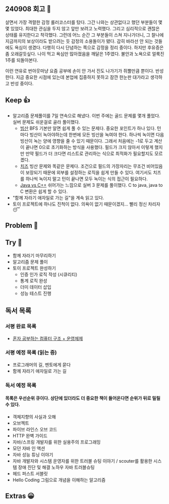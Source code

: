 ## 240908 회고 💬
살면서 가장 격렬한 감정 롤러코스터를 탔다. 그간 나와는 상관없다고 했던 부분들이 몇몇 있었다. 최대한 관심을 두지 않고 앞만 보려고 노력했다. 그리고 심리적으로 괜찮은 상태를 유지한다고 착각했다. 그런데 어느 순간 그 부분들이 스쳐 지나가더니, 그 찰나에 지금까지의 보상이라도 받으려는 듯 감정의 소용돌이가 됐다. 감히 바라선 안 되는 것들에도 욕심이 생겼다. 다행히 다시 단념하는 쪽으로 감정을 정리 중이다. 하지만 후유증은 좀 오래갈듯싶다. 나이 먹고 욕심만 많아졌음을 깨달은 1주였다. 불안과 노욕으로 얼룩진 1주를 되돌아본다.

이런 연유로 번아웃마냥 요즘 공부에 손이 안 가서 진도 나가기가 쥐뿔만큼 뿐이다. 반성한다. 지금 중요한 시점에 있는데 본업에 집중하지 못하고 잠깐 한눈판 대가라고 생각하고 반성 중이다.

## Keep 👍
- 알고리즘 문제풀이를 7일 연속으로 해냈다. 이번 주에는 골드 문제를 몇개 풀었다. 실버 문제도 쉬운걸로 골라 풀이했다.
	- [빙산](https://www.acmicpc.net/problem/2573) BFS 기본만 알면 쉽게 풀 수 있는 문제다. 중요한 포인트가 하나 있다. 턴마다 빙산이 녹아야하는데 한번에 모든 빙산을 녹여야 한다. 하나씩 녹이면 다음 빙산이 녹는 양에 영향을 줄 수 있기 때문이다. 그래서 처음에는 -1로 두고 계산이 끝나면 0으로 초기화하는 방식을 사용했다. 필드가 크지 않아서 이렇게 했지만 만약 필드가 더 크다면 리스트로 관리하는 식으로 최적화가 필요할지도 모르곘다.
	- [치즈](https://www.acmicpc.net/problem/2638) 빙산 문제와 똑같은 문제다. 조건으로 필드의 가장자리는 무조건 비어있음이 보장되기 때문에 외부를 설정하는 로직을 쉽게 만들 수 있다. 여기서도 치즈를 하나씩 녹이지 말고 턴이 끝나면 모두 녹이는 식의 접근이 필요하다.
	- [Java vs C++](https://www.acmicpc.net/problem/3613) 쉬어가는 느낌으로 실버 3 문제를 풀이했다. C to java, java to C 변환은 쉽게 할 수 있다. 
- "함께 자라기 애자일로 가는 길"을 계속 읽고 있다.
- 토이 프로젝트에 하나도 진척이 없다. 의욕이 없기 때문이겠지... 빨리 정신 차리자 😴

## Problem 🤢


## Try 🧚
- 함께 자라기 마무리하기
- 알고리즘 문제 풀이 
- 토이 프로젝트 완성하기
	- 인증 인가 로직 작성 (시큐리티)
	- 통계 로직 완성
	- 더미 데이터 삽입
	- 성능 테스트 진행

## 독서 목록

### 서평 완료 목록
- [혼자 공부하는 컴퓨터 구조 + 운영체제](https://github.com/kimregular/DAILY_STUDY/blob/main/독서/1.%20서평/01.%20혼자%20공부하는%20컴퓨터%20구조%20%2B%20운영체제%20를%20읽고%20📝.md)

###  서평 예정 목록 (읽는 중)
- 프로그래머의 길, 멘토에게 묻다
- 함께 자라기 애자일로 가는 길

### 독서 예정 목록
#### 목록은 우선순위 큐이다. 상단에 있더라도 더 중요한 책이 들어온다면 순위가 뒤로 밀릴 수 있다.
- 객체지향의 사실과 오해
- 오브젝트
- 파이브 라인스 오브 코드
- HTTP 완벽 가이드
- 자바/스프링 개발자를 위한 실용주의 프로그래밍
- 모던 자바 인 액션
- 자바 성능 튜닝 이야기 
- 자바 개발자와 시스템 운영자를 위한 트러블 슈팅 이야기 / scouter를 활용한 시스템 장애 진단 및 해결 노하우 자바 트러블슈팅
- 헤드 퍼스트 서블릿
- Hello Coding 그림으로 개념을 이해하는 알고리즘


## Extras 😀


